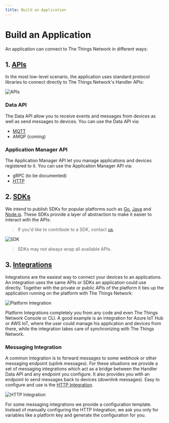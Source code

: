 ```yaml
---
title: Build an Application
---
```


# Build an Application
An application can connect to The Things Network in different ways:

## 1. [APIs](apis.md)
In the most low-level scenario, the application uses standard protocol libraries to connect directly to The Things Network's Handler APIs:

![APIs](options-apis.png)

### Data API
The Data API allow you to receive events and messages from devices as well as send messages to devices. You can use the Data API via:

* [MQTT](mqtt/index.md)
* AMQP (coming)

### Application Manager API
The Application Manager API let you manage applications and devices registered to it. You can use the Application Manager API via:

* gRPC (to be documented)
* [HTTP](manager/index.md)

## 2. [SDKs](sdks.md)

We intend to publish SDKs for popular platforms such as [Go](golang/index.md), [Java](java/index.md) and [Node.js](nodejs/index.md). These SDKs provide a layer of abstraction to make it easier to interact with the APIs:

> If you'd like to contribute to a SDK, contact [us](mailto:community@thethingsnetwork.org).

![SDK](options-sdks.png)

> SDKs may not always wrap all available APIs.

## 3. [Integrations](integrations.md)

Integrations are the easiest way to connect your devices to an applications. An integration uses the same APIs or SDKs an application could use directly. Together with the private or public APIs of the platform it ties up the application running on the platform with The Things Network:

![Platform Integration](options-integration.png)

Platform Integrations completely you from any code and even The Things Network Console or CLI. A good example is an integration for Azure IoT Hub or AWS IoT, where the user could manage his application and devices from there, while the integration takes care of synchronizing with The Things Network.

### Messaging Integration

A common integration is to forward messages to some webhook or other messaging endpoint (uplink messages). For these situations we provide a set of messaging integrations which act as a bridge between the Handler Data API and any endpoint you configure. It also provides you with an endpoint to send messages back to devices (downlink messages). Easy to configure and use is the [HTTP Integration](http/index.md).

![HTTP Integration](options-http.png)

For some messaging integrations we provide a configuration template. Instead of manually configuring the HTTP Integration, we ask you only for variables like a platform key and generate the configuration for you.
